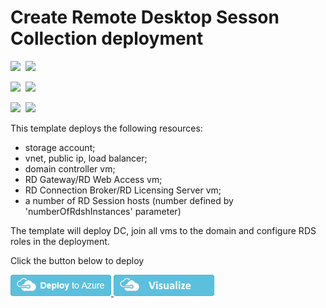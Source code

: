 # Create Remote Desktop Sesson Collection deployment

<IMG SRC="https://azurequickstartsservice.blob.core.windows.net/badges/rds-deployment/PublicLastTestDate.svg" />&nbsp;
<IMG SRC="https://azurequickstartsservice.blob.core.windows.net/badges/rds-deployment/PublicDeployment.svg" />&nbsp;

<IMG SRC="https://azurequickstartsservice.blob.core.windows.net/badges/rds-deployment/FairfaxLastTestDate.svg" />&nbsp;
<IMG SRC="https://azurequickstartsservice.blob.core.windows.net/badges/rds-deployment/FairfaxDeployment.svg" />&nbsp;

<IMG SRC="https://azurequickstartsservice.blob.core.windows.net/badges/rds-deployment/BestPracticeResult.svg" />&nbsp;
<IMG SRC="https://azurequickstartsservice.blob.core.windows.net/badges/rds-deployment/CredScanResult.svg" />&nbsp;

This template deploys the following resources:

<ul><li>storage account;</li><li>vnet, public ip, load balancer;</li><li>domain controller vm;</li><li>RD Gateway/RD Web Access vm;</li><li>RD Connection Broker/RD Licensing Server vm;</li><li>a number of RD Session hosts (number defined by 'numberOfRdshInstances' parameter)</li></ul>

The template will deploy DC, join all vms to the domain and configure RDS roles in the deployment.

Click the button below to deploy

<a href="https://portal.azure.com/#create/Microsoft.Template/uri/https%3A%2F%2Fraw.githubusercontent.com%2FAzure%2Fazure-quickstart-templates%2Fmaster%2Frds-deployment%2Fazuredeploy.json" target="_blank">
    <img src="https://raw.githubusercontent.com/Azure/azure-quickstart-templates/master/1-CONTRIBUTION-GUIDE/images/deploytoazure.png"/>
</a>
<a href="http://armviz.io/#/?load=https%3A%2F%2Fraw.githubusercontent.com%2FAzure%2Fazure-quickstart-templates%2Fmaster%2Frds-deployment%2Fazuredeploy.json" target="_blank">
    <img src="https://raw.githubusercontent.com/Azure/azure-quickstart-templates/master/1-CONTRIBUTION-GUIDE/images/visualizebutton.png"/>
</a>

